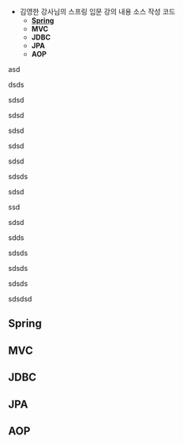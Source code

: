  - 김영한 강사님의 스프링 입문 강의 내용 소스 작성 코드
   - **[Spring](#Spring)**
   - **MVC**
   - **JDBC**
   - **JPA**
   - **AOP**








asd

dsds

sdsd

sdsd

sdsd

sdsd

sdsd

sdsds

sdsd

ssd

sdsd

sdds

sdsds

sdsds

sdsds

sdsdsd

## Spring 

## MVC

## JDBC

## JPA

## AOP


 

